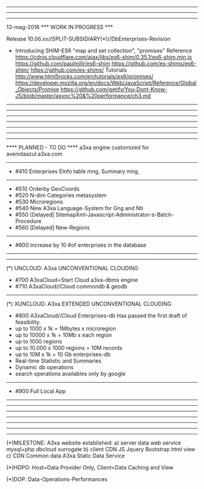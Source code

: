 *************************************************
*************************************************
*************************************************
13-mag-2016 *** WORK IN PROGRESS ***


Release 10.06.xx//SPLIT-SUBSIDIARY(\*)//DbEnterprises-Revision

* Introducing SHIM-ES6 "map and set collection", "promises"
Reference
https://cdnjs.cloudflare.com/ajax/libs/es6-shim/0.35.1/es6-shim.min.js
https://github.com/paulmillr/es6-shim
https://github.com/es-shims/es6-shim/
https://github.com/es-shims/
Tutorials
http://www.html5rocks.com/en/tutorials/es6/promises/
https://developer.mozilla.org/en/docs/Web/JavaScript/Reference/Global_Objects/Promise
https://github.com/getify/You-Dont-Know-JS/blob/master/async%20&%20performance/ch3.md

______________________________________________

*************************************************
*************************************************
*************************************************







*************************************************
*************************************************
*************************************************
**** PLANNED - TO DO ****
a3xa engine customized for avenidaazul.a3xa.com 


______________________________________________


* #410 Enterprises EInfo table mng, Summary mng, 

______________________________________________

* #510 Orderby GeoCoords 
* #520 N-dim Categories metasystem 
* #530 Microregions 
* #540 New A3xa Language-System for Gng and Nti
* #550 [Delayed] SitemapXml-Javascript-Administrator-s-Batch-Procedure
* #560 [Delayed] New-Regions
______________________________________________

* #600 increase by 10 #of enterprises in the database 

______________________________________________
______________________________________________
(\*) UNCLOUD: A3xa UNCONVENTIONAL CLOUDING
* #700 A3xaCloud=Start Cloud a3xa-dbms engine 
* #710 A3xaCloud//Cloud commondb & geodb 

______________________________________________
(\*) XUNCLOUD: A3xa EXTENDED UNCONVENTIONAL CLOUDING 
* #800 A3xaCloud//Cloud Enterprises-db
Has passed the first draft of feasibility.
* up to 1000 x 1k = 1Mbytes x microregion
* up to 10000 x 1k = 10Mb x each region
* up to 1000 regions
* up to 10.000 x 1000 regions = 10M records 
* up to 10M x 1k = 10 Gb enterprises-db  
* Real-time Statistic and Summaries
* Dynamic db operations
* search operations availables only by google
______________________________________________

* #900 Full Local App

______________________________________________
*************************************************
*************************************************
*************************************************






*************************************************
*************************************************
*************************************************

(\*)MILESTONE: A3xa website established: 
   a) server data web service mysql+php dbcloud surrogate
   b) client CDN JS Jquery Bootstrap html view
   c) CDN Common data A3xa Static Data Service


(\*)HDPO: Host=Data Provider Only, Client=Data Caching and View

(\*)DOP: Data-Operations-Performances
